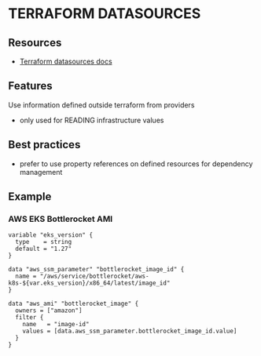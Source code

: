 # TERRAFORM DATASOURCES

## Resources

- [Terraform datasources docs](https://developer.hashicorp.com/terraform/language/data-sources)

## Features
Use information defined outside terraform from providers
- only used for READING infrastructure values

## Best practices
- prefer to use property references on defined resources for dependency management

## Example

### AWS EKS Bottlerocket AMI

```hcl
variable "eks_version" {
  type    = string
  default = "1.27"
}

data "aws_ssm_parameter" "bottlerocket_image_id" {
  name = "/aws/service/bottlerocket/aws-k8s-${var.eks_version}/x86_64/latest/image_id"
}

data "aws_ami" "bottlerocket_image" {
  owners = ["amazon"]
  filter {
    name   = "image-id"
    values = [data.aws_ssm_parameter.bottlerocket_image_id.value]
  }
}
```